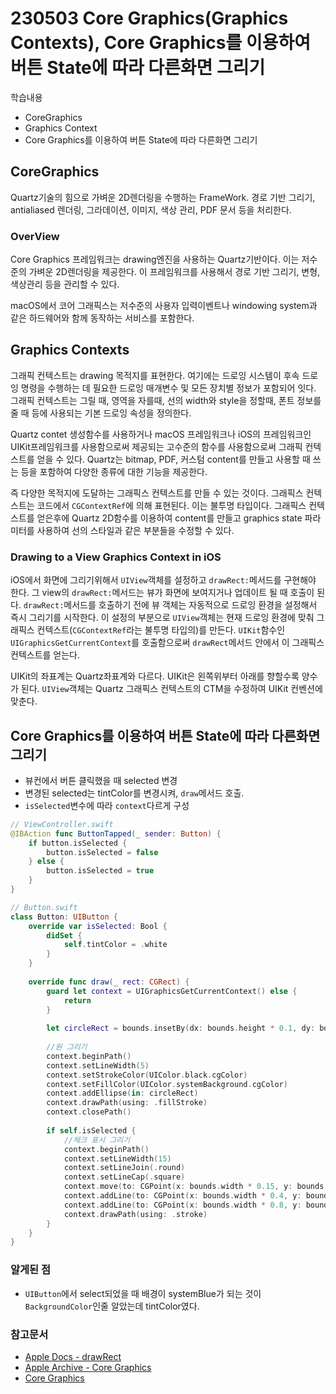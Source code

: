 # 230503 Core Graphics(Graphics Contexts), Core Graphics를 이용하여 버튼 State에 따라 다른화면 그리기

학습내용
- CoreGraphics
- Graphics Context
- Core Graphics를 이용하여 버튼 State에 따라 다른화면 그리기

## CoreGraphics
Quartz기술의 힘으로 가벼운 2D렌더링을 수행하는 FrameWork. 경로 기반 그리기, antialiased 렌더링, 그라데이션, 이미지, 색상 관리, PDF 문서 등을 처리한다.

### OverView
Core Graphics 프레임워크는 drawing엔진을 사용하는 Quartz기반이다. 이는 저수준의 가벼운 2D렌더링을 제공한다. 
이 프레임워크를 사용해서 경로 기반 그리기, 변형, 색상관리 등을 관리할 수 있다.

macOS에서 코어 그래픽스는 저수준의 사용자 입력이벤트나 windowing system과 같은 하드웨어와 함께 동작하는 서비스를 포함한다.

## Graphics Contexts
그래픽 컨텍스트는 drawing 목적지를 표현한다. 여기에는 드로잉 시스템이 후속 드로잉 명령을 수행하는 데 필요한 드로잉 매개변수 및 모든 장치별 정보가 포함되어 잇다. 
그래픽 컨텍스트는 그릴 때, 영역을 자를때, 선의 width와 style을 정할때, 폰트 정보를 줄 때 등에 사용되는 기본 드로잉 속성을 정의한다.

Quartz contet 생성함수를 사용하거나 macOS 프레임워크나 iOS의 프레임워크인 UIKit프레임워크를 사용함으로써 제공되는 고수준의 함수를 사용함으로써 그래픽 컨텍스트를 얻을 수 있다.
Quartz는 bitmap, PDF, 커스텀 content를 만들고 사용할 때 쓰는 등을 포함하여 다양한 종류에 대한 기능을 제공한다. 

즉 다양한 목적지에 도달하는 그래픽스 컨텍스트를 만들 수 있는 것이다. 그래픽스 컨텍스트는 코드에서 `CGContextRef`에 의해 표현된다. 이는 불투명 타입이다. 
그래픽스 컨텍스트를 얻은후에 Quartz 2D함수를 이용하여 content를 만들고 graphics state 파라미터를 사용하여 선의 스타일과 같은 부분들을 수정할 수 있다.

### Drawing to a View Graphics Context in iOS

iOS에서 화면에 그리기위해서 `UIView`객체를 설정하고 `drawRect:`메서드를 구현해야 한다. 그 view의 `drawRect:`메서드는 뷰가 화면에 보여지거나 업데이트 될 때 호출이 된다. 
`drawRect:`메서드를 호출하기 전에 뷰 객체는 자동적으로 드로잉 환경을 설정해서 즉시 그리기를 시작한다. 이 설정의 부분으로 `UIView`객체는 현재 드로잉 환경에 맞춰 그래픽스 컨텍스트(`CGContextRef`라는 불투명 타입의)를 만든다. `UIKit`함수인 `UIGraphicsGetCurrentContext`를 호출함으로써 `drawRect`메서드 안에서 이 그래픽스 컨텍스트를 얻는다. 

UIKit의 좌표계는 Quartz좌표계와 다르다. 
UIKit은 왼쪽위부터 아래를 향할수록 양수가 된다. `UIView`객체는 Quartz 그래픽스 컨텍스트의 CTM을 수정하여 UIKit 컨벤션에 맞춘다. 

## Core Graphics를 이용하여 버튼 State에 따라 다른화면 그리기
- 뷰컨에서 버튼 클릭했을 때 selected 변경
- 변경된 selected는 tintColor를 변경시켜, `draw`메서드 호출.
- `isSelected`변수에 따라 `context`다르게 구성

```swift
// ViewController.swift
@IBAction func ButtonTapped(_ sender: Button) {
    if button.isSelected {
        button.isSelected = false
    } else {
        button.isSelected = true
    }
}

// Button.swift
class Button: UIButton {
    override var isSelected: Bool {
        didSet {
            self.tintColor = .white
        }
    }
    
    override func draw(_ rect: CGRect) {
        guard let context = UIGraphicsGetCurrentContext() else {
            return
        }
    
        let circleRect = bounds.insetBy(dx: bounds.height * 0.1, dy: bounds.width * 0.1)
        
        //원 그리기
        context.beginPath()
        context.setLineWidth(5)
        context.setStrokeColor(UIColor.black.cgColor)
        context.setFillColor(UIColor.systemBackground.cgColor)
        context.addEllipse(in: circleRect)
        context.drawPath(using: .fillStroke)
        context.closePath()
        
        if self.isSelected {
            //체크 표시 그리기
            context.beginPath()
            context.setLineWidth(15)
            context.setLineJoin(.round)
            context.setLineCap(.square)
            context.move(to: CGPoint(x: bounds.width * 0.15, y: bounds.height * 0.5))
            context.addLine(to: CGPoint(x: bounds.width * 0.4, y: bounds.height * 0.8))
            context.addLine(to: CGPoint(x: bounds.width * 0.8, y: bounds.height * 0.3))
            context.drawPath(using: .stroke)
        }
    }
}
```

### 알게된 점
- `UIButton`에서 select되었을 때 배경이 systemBlue가 되는 것이 `BackgroundColor`인줄 알았는데 tintColor였다. 

### 참고문서
- [Apple Docs - drawRect](https://developer.apple.com/documentation/uikit/uiview/1622529-drawrect)
- [Apple Archive - Core Graphics](https://developer.apple.com/library/archive/documentation/GraphicsImaging/Conceptual/drawingwithquartz2d/Introduction/Introduction.html)
- [Core Graphics](https://green1229.tistory.com/73)
